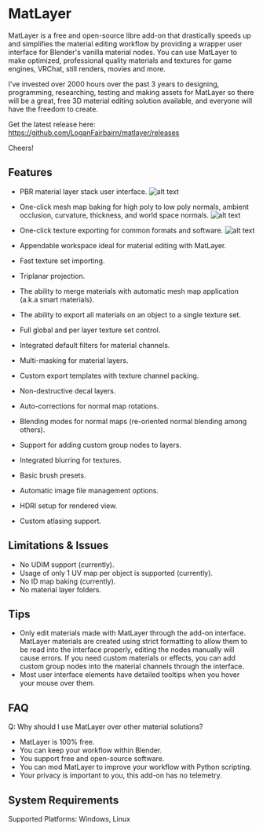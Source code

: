 # MatLayer

MatLayer is a free and open-source libre add-on that drastically speeds up and simplifies the material editing workflow by providing a wrapper user interface for Blender's vanilla material nodes. You can use MatLayer to make optimized, professional quality materials and textures for game engines, VRChat, still renders, movies and more.

I've invested over 2000 hours over the past 3 years to designing, programming, researching, testing and making assets for MatLayer so there will be a great, free 3D material editing solution available, and everyone will have the freedom to create.

Get the latest release here: https://github.com/LoganFairbairn/matlayer/releases

Cheers!

## Features

- PBR material layer stack user interface.
![alt text](https://raw.githubusercontent.com/LoganFairbairn/matlayer/main/promo/LayeredMaterialBall.png?raw=true)

- One-click mesh map baking for high poly to low poly normals, ambient occlusion, curvature, thickness, and world space normals.
![alt text](https://raw.githubusercontent.com/LoganFairbairn/matlayer/main/promo/MaterialBall_MeshMapBakes.png?raw=true)

- One-click texture exporting for common formats and software.
![alt text](https://raw.githubusercontent.com/LoganFairbairn/matlayer/main/promo/ExportingWithChannelPacking.png?raw=true)

- Appendable workspace ideal for material editing with MatLayer.
- Fast texture set importing.
- Triplanar projection.
- The ability to merge materials with automatic mesh map application (a.k.a smart materials).
- The ability to export all materials on an object to a single texture set.
- Full global and per layer texture set control.
- Integrated default filters for material channels.
- Multi-masking for material layers.
- Custom export templates with texture channel packing.
- Non-destructive decal layers.
- Auto-corrections for normal map rotations.
- Blending modes for normal maps (re-oriented normal blending among others).
- Support for adding custom group nodes to layers.
- Integrated blurring for textures.
- Basic brush presets.
- Automatic image file management options.
- HDRI setup for rendered view.
- Custom atlasing support.

## Limitations & Issues

- No UDIM support (currently).
- Usage of only 1 UV map per object is supported (currently).
- No ID map baking (currently).
- No material layer folders.

## Tips

- Only edit materials made with MatLayer through the add-on interface. MatLayer materials are created using strict formatting to allow them to be read into the interface properly, editing the nodes manually will cause errors. If you need custom materials or effects, you can add custom group nodes into the material channels through the interface.
- Most user interface elements have detailed tooltips when you hover your mouse over them.

## FAQ

Q: Why should I use MatLayer over other material solutions?
- MatLayer is 100% free.
- You can keep your workflow within Blender.
- You support free and open-source software.
- You can mod MatLayer to improve your workflow with Python scripting.
- Your privacy is important to you, this add-on has no telemetry.

## System Requirements
Supported Platforms: Windows, Linux